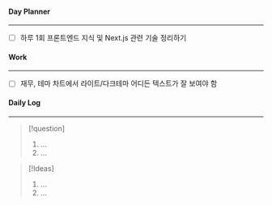 
#### Day Planner
---
- [ ] 하루 1회 프론트엔드 지식 및 Next.js 관련 기술 정리하기


#### Work
---
- [ ] 재무, 테마 차트에서 라이트/다크테마 어디든 텍스트가 잘 보여야 함


#### Daily Log
---
> [!question]
> 1. ...
> 2. ...

> [!Ideas]
> 1. ...
> 2. ...



